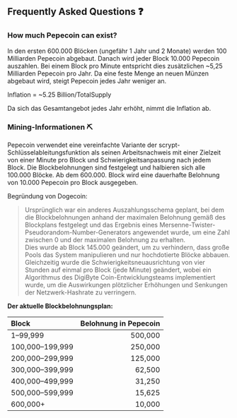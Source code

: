 ## Frequently Asked Questions ❓

### How much Pepecoin can exist?

In den ersten 600.000 Blöcken (ungefähr 1 Jahr und 2 Monate) werden 100 Milliarden Pepecoin abgebaut. Danach wird jeder Block 10.000 Pepecoin auszahlen. 
Bei einem Block pro Minute entspricht dies zusätzlichen ~5,25 Milliarden Pepecoin pro Jahr. 
Da eine feste Menge an neuen Münzen abgebaut wird, steigt Pepecoin jedes Jahr weniger an.

Inflation = ~5.25 Billion/TotalSupply

Da sich das Gesamtangebot jedes Jahr erhöht, nimmt die Inflation ab.

### Mining-Informationen ⛏

Pepecoin verwendet eine vereinfachte Variante der scrypt-Schlüsselableitungsfunktion als seinen Arbeitsnachweis mit einer Zielzeit von einer Minute pro Block und Schwierigkeitsanpassung nach jedem Block. 
Die Blockbelohnungen sind festgelegt und halbieren sich alle 100.000 Blöcke. Ab dem 600.000. Block wird eine dauerhafte Belohnung von 10.000 Pepecoin pro Block ausgegeben.

Begründung von Dogecoin:

>Ursprünglich war ein anderes Auszahlungsschema geplant, bei dem die Blockbelohnungen anhand der maximalen Belohnung gemäß des Blockplans festgelegt und das Ergebnis eines Mersenne-Twister-Pseudorandom-Number-Generators angewendet 
wurde, um eine Zahl zwischen 0 und der maximalen Belohnung zu erhalten.<br>
Dies wurde ab Block 145.000 geändert, um zu verhindern, dass große Pools das System manipulieren und nur hochdotierte Blöcke abbauen. Gleichzeitig wurde die Schwierigkeitsneuausrichtung von vier Stunden auf einmal pro Block (jede Minute) geändert, wobei ein Algorithmus des DigiByte Coin-Entwicklungsteams implementiert wurde, um die Auswirkungen plötzlicher Erhöhungen und Senkungen der Netzwerk-Hashrate zu verringern.


**Der aktuelle Blockbelohnungsplan:**

| Block                | Belohnung in Pepecoin |
| :------------------- | --------------------: |
| 1–99,999             |               500,000 |
| 100,000–199,999      |               250,000 |
| 200,000–299,999      |               125,000 |
| 300,000–399,999      |                62,500 |
| 400,000–499,999      |                31,250 |
| 500,000–599,999      |                15,625 |
| 600,000+             |                10,000 |
